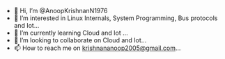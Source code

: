 - 👋 Hi, I’m @AnoopKrishnanN1976
- 👀 I’m interested in Linux Internals, System Programming, Bus protocols and Iot...
- 🌱 I’m currently learning Cloud and Iot ...
- 💞️ I’m looking to collaborate on Cloud and Iot...
- 📫 How to reach me on krishnananoop2005@gmail.com...

<!---
AnoopKrishnanN1976/AnoopKrishnanN1976 is a ✨ special ✨ repository because its `README.md` (this file) appears on your GitHub profile.
You can click the Preview link to take a look at your changes.
--->
